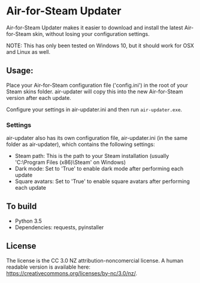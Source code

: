 # Air-for-Steam Updater

Air-for-Steam Updater makes it easier to download and install the latest Air-for-Steam skin, without losing your configuration settings.

NOTE: This has only been tested on Windows 10, but it should work for OSX and Linux as well.

## Usage:
Place your Air-for-Steam configuration file ('config.ini') in the root of your Steam skins folder. air-updater will copy this into the new Air-for-Steam version after each update.

Configure your settings in air-updater.ini and then run `air-updater.exe`.

### Settings

air-updater also has its own configuration file, air-updater.ini (in the same folder as air-updater), which contains the following settings:
  - Steam path: This is the path to your Steam installation (usually 'C:\Program Files (x86)\Steam' on Windows)
  - Dark mode: Set to 'True' to enable dark mode after performing each update
  - Square avatars: Set to 'True' to enable square avatars after performing each update

## To build
  - Python 3.5
  - Dependencies: requests, pyinstaller

## License
The license is the CC 3.0 NZ attribution-noncomercial license. A human readable version is available here: https://creativecommons.org/licenses/by-nc/3.0/nz/.
